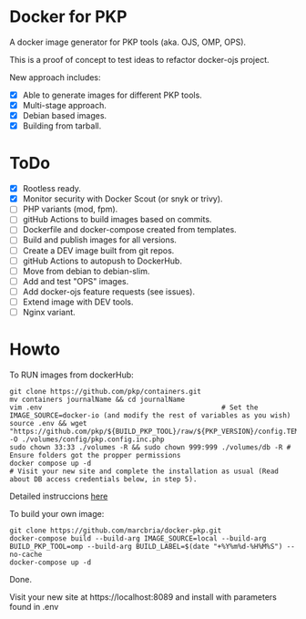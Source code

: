 # Docker for PKP

A docker image generator for PKP tools (aka. OJS, OMP, OPS).

This is a proof of concept to test ideas to refactor docker-ojs project.

New approach includes:

- [x] Able to generate images for different PKP tools.
- [x] Multi-stage approach.
- [x] Debian based images.
- [x] Building from tarball.

# ToDo
- [x] Rootless ready.
- [x] Monitor security with Docker Scout (or snyk or trivy).
- [ ] PHP variants (mod, fpm).
- [ ] gitHub Actions to build images based on commits.
- [ ] Dockerfile and docker-compose created from templates.
- [ ] Build and publish images for all versions.
- [ ] Create a DEV image built from git repos.
- [ ] gitHub Actions to autopush to DockerHub.
- [ ] Move from debian to debian-slim.
- [ ] Add and test "OPS" images.
- [ ] Add docker-ojs feature requests (see issues).
- [ ] Extend image with DEV tools.
- [ ] Nginx variant.

# Howto

To RUN images from dockerHub:

```
git clone https://github.com/pkp/containers.git
mv containers journalName && cd journalName
vim .env                         					# Set the IMAGE_SOURCE=docker-io (and modify the rest of variables as you wish)
source .env && wget "https://github.com/pkp/${BUILD_PKP_TOOL}/raw/${PKP_VERSION}/config.TEMPLATE.inc.php" -O ./volumes/config/pkp.config.inc.php
sudo chown 33:33 ./volumes -R && sudo chown 999:999 ./volumes/db -R	# Ensure folders got the propper permissions
docker compose up -d
# Visit your new site and complete the installation as usual (Read about DB access credentials below, in step 5).
```

Detailed instruccions [here](https://github.com/pkp/containers/blob/main/docs/easyOJS.md)

To build your own image:

```
git clone https://github.com/marcbria/docker-pkp.git
docker-compose build --build-arg IMAGE_SOURCE=local --build-arg BUILD_PKP_TOOL=omp --build-arg BUILD_LABEL=$(date "+%Y%m%d-%H%M%S") --no-cache
docker-compose up -d
```

Done.

Visit your new site at https://localhost:8089 and install with parameters found in .env

